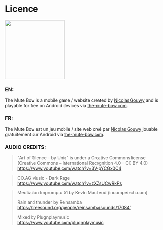 # Licence

<img width="192" src="https://the-mute-bow.com/pwa/img/icon/icon1024.png"/>

### EN:

The Mute Bow is a mobile game / website created by [Nicolas Gouwy](https://github.com/Iconejey) and is playable for free on Android devices via [the-mute-bow.com](https://the-mute-bow.com/pwa).

### FR:

The Mute Bow est un jeu mobile / site web créé par [Nicolas Gouwy](https://github.com/Iconejey) jouable gratuitement sur Android via [the-mute-bow.com](https://the-mute-bow.com/pwa).

### AUDIO CREDITS:

> "Art of Silence - by Uniq" is under a Creative Commons license (Creative Commons – International Recognition 4.0 – CC BY 4.0)\
> https://www.youtube.com/watch?v=3V-pYCGx0C4

> CO.AG Music - Dark Rage\
> https://www.youtube.com/watch?v=zXZsUCwRkPs

> Meditation Impromptu 01 by Kevin MacLeod (incompetech.com)
>
> Rain and thunder by Reinsamba\
> https://freesound.org/people/reinsamba/sounds/17084/
>
> Mixed by Plugnplaymusic\
> https://www.youtube.com/plugnplaymusic
